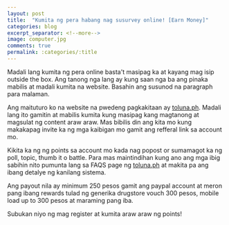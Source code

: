 ```yaml
---
layout: post
title:  "Kumita ng pera habang nag susurvey online! [Earn Money]"
categories: blog
excerpt_separator: <!--more-->
image: computer.jpg
comments: true
permalink: :categories/:title
---
```


<p>Madali lang kumita ng pera online basta't masipag ka at kayang mag isip outside the box. Ang tanong nga lang ay kung saan nga ba ang pinaka mabilis at madali kumita na website. Basahin ang susunod na paragraph para malaman.</p>

<p>
	Ang maituturo ko na website na pwedeng pagkakitaan ay <a href="http://festyy.com/w0xQDK">toluna.ph</a>. Madali lang ito gamitin at mabilis kumita kung masipag kang magtanong at magsulat ng content araw araw. Mas bibilis din ang kita mo kung makakapag invite ka ng mga kaibigan mo gamit ang refferal link sa account mo.
</p>

<p>
	Kikita ka ng ng points sa account mo kada nag popost or sumamagot ka ng poll, topic, thumb it o battle. Para mas maintindihan kung ano ang mga ibig sabihin nito pumunta lang sa FAQS page ng <a href="http://festyy.com/w0xQDK">toluna.ph</a> at makita pa ang ibang detalye ng kanilang sistema.
</p>

<p>
	Ang payout nila ay minimum 250 pesos gamit ang paypal account at meron pang ibang rewards tulad ng generika drugstore vouch 300 pesos, mobile load up to 300 pesos at maraming pang iba.
</p>

<p>Subukan niyo ng mag register at kumita araw araw ng points!</p>

